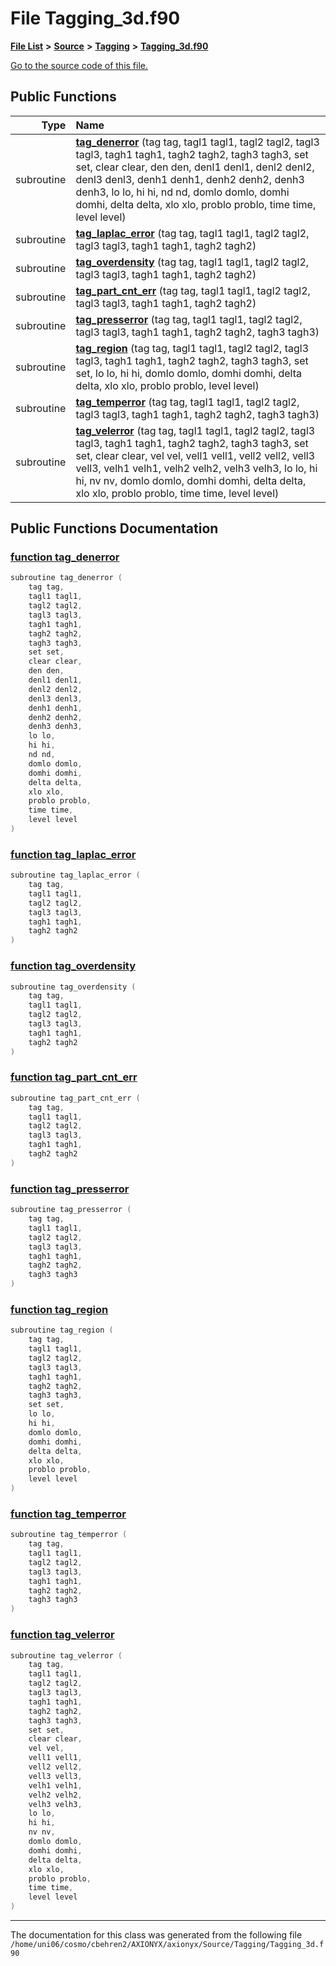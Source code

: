 
# File Tagging\_3d.f90


[**File List**](files.md) **>** [**Source**](dir_74389ed8173ad57b461b9d623a1f3867.md) **>** [**Tagging**](dir_c14a965952b26c2f69053cc66c8fb69f.md) **>** [**Tagging\_3d.f90**](Source_2Tagging_2Tagging__3d_8f90.md)

[Go to the source code of this file.](Source_2Tagging_2Tagging__3d_8f90_source.md)


















## Public Functions

| Type | Name |
| ---: | :--- |
|  subroutine | [**tag\_denerror**](Source_2Tagging_2Tagging__3d_8f90.md#function-tag-denerror) (tag tag, tagl1 tagl1, tagl2 tagl2, tagl3 tagl3, tagh1 tagh1, tagh2 tagh2, tagh3 tagh3, set set, clear clear, den den, denl1 denl1, denl2 denl2, denl3 denl3, denh1 denh1, denh2 denh2, denh3 denh3, lo lo, hi hi, nd nd, domlo domlo, domhi domhi, delta delta, xlo xlo, problo problo, time time, level level) <br> |
|  subroutine | [**tag\_laplac\_error**](Source_2Tagging_2Tagging__3d_8f90.md#function-tag-laplac-error) (tag tag, tagl1 tagl1, tagl2 tagl2, tagl3 tagl3, tagh1 tagh1, tagh2 tagh2) <br> |
|  subroutine | [**tag\_overdensity**](Source_2Tagging_2Tagging__3d_8f90.md#function-tag-overdensity) (tag tag, tagl1 tagl1, tagl2 tagl2, tagl3 tagl3, tagh1 tagh1, tagh2 tagh2) <br> |
|  subroutine | [**tag\_part\_cnt\_err**](Source_2Tagging_2Tagging__3d_8f90.md#function-tag-part-cnt-err) (tag tag, tagl1 tagl1, tagl2 tagl2, tagl3 tagl3, tagh1 tagh1, tagh2 tagh2) <br> |
|  subroutine | [**tag\_presserror**](Source_2Tagging_2Tagging__3d_8f90.md#function-tag-presserror) (tag tag, tagl1 tagl1, tagl2 tagl2, tagl3 tagl3, tagh1 tagh1, tagh2 tagh2, tagh3 tagh3) <br> |
|  subroutine | [**tag\_region**](Source_2Tagging_2Tagging__3d_8f90.md#function-tag-region) (tag tag, tagl1 tagl1, tagl2 tagl2, tagl3 tagl3, tagh1 tagh1, tagh2 tagh2, tagh3 tagh3, set set, lo lo, hi hi, domlo domlo, domhi domhi, delta delta, xlo xlo, problo problo, level level) <br> |
|  subroutine | [**tag\_temperror**](Source_2Tagging_2Tagging__3d_8f90.md#function-tag-temperror) (tag tag, tagl1 tagl1, tagl2 tagl2, tagl3 tagl3, tagh1 tagh1, tagh2 tagh2, tagh3 tagh3) <br> |
|  subroutine | [**tag\_velerror**](Source_2Tagging_2Tagging__3d_8f90.md#function-tag-velerror) (tag tag, tagl1 tagl1, tagl2 tagl2, tagl3 tagl3, tagh1 tagh1, tagh2 tagh2, tagh3 tagh3, set set, clear clear, vel vel, vell1 vell1, vell2 vell2, vell3 vell3, velh1 velh1, velh2 velh2, velh3 velh3, lo lo, hi hi, nv nv, domlo domlo, domhi domhi, delta delta, xlo xlo, problo problo, time time, level level) <br> |








## Public Functions Documentation


### <a href="#function-tag-denerror" id="function-tag-denerror">function tag\_denerror </a>


```cpp
subroutine tag_denerror (
    tag tag,
    tagl1 tagl1,
    tagl2 tagl2,
    tagl3 tagl3,
    tagh1 tagh1,
    tagh2 tagh2,
    tagh3 tagh3,
    set set,
    clear clear,
    den den,
    denl1 denl1,
    denl2 denl2,
    denl3 denl3,
    denh1 denh1,
    denh2 denh2,
    denh3 denh3,
    lo lo,
    hi hi,
    nd nd,
    domlo domlo,
    domhi domhi,
    delta delta,
    xlo xlo,
    problo problo,
    time time,
    level level
) 
```



### <a href="#function-tag-laplac-error" id="function-tag-laplac-error">function tag\_laplac\_error </a>


```cpp
subroutine tag_laplac_error (
    tag tag,
    tagl1 tagl1,
    tagl2 tagl2,
    tagl3 tagl3,
    tagh1 tagh1,
    tagh2 tagh2
) 
```



### <a href="#function-tag-overdensity" id="function-tag-overdensity">function tag\_overdensity </a>


```cpp
subroutine tag_overdensity (
    tag tag,
    tagl1 tagl1,
    tagl2 tagl2,
    tagl3 tagl3,
    tagh1 tagh1,
    tagh2 tagh2
) 
```



### <a href="#function-tag-part-cnt-err" id="function-tag-part-cnt-err">function tag\_part\_cnt\_err </a>


```cpp
subroutine tag_part_cnt_err (
    tag tag,
    tagl1 tagl1,
    tagl2 tagl2,
    tagl3 tagl3,
    tagh1 tagh1,
    tagh2 tagh2
) 
```



### <a href="#function-tag-presserror" id="function-tag-presserror">function tag\_presserror </a>


```cpp
subroutine tag_presserror (
    tag tag,
    tagl1 tagl1,
    tagl2 tagl2,
    tagl3 tagl3,
    tagh1 tagh1,
    tagh2 tagh2,
    tagh3 tagh3
) 
```



### <a href="#function-tag-region" id="function-tag-region">function tag\_region </a>


```cpp
subroutine tag_region (
    tag tag,
    tagl1 tagl1,
    tagl2 tagl2,
    tagl3 tagl3,
    tagh1 tagh1,
    tagh2 tagh2,
    tagh3 tagh3,
    set set,
    lo lo,
    hi hi,
    domlo domlo,
    domhi domhi,
    delta delta,
    xlo xlo,
    problo problo,
    level level
) 
```



### <a href="#function-tag-temperror" id="function-tag-temperror">function tag\_temperror </a>


```cpp
subroutine tag_temperror (
    tag tag,
    tagl1 tagl1,
    tagl2 tagl2,
    tagl3 tagl3,
    tagh1 tagh1,
    tagh2 tagh2,
    tagh3 tagh3
) 
```



### <a href="#function-tag-velerror" id="function-tag-velerror">function tag\_velerror </a>


```cpp
subroutine tag_velerror (
    tag tag,
    tagl1 tagl1,
    tagl2 tagl2,
    tagl3 tagl3,
    tagh1 tagh1,
    tagh2 tagh2,
    tagh3 tagh3,
    set set,
    clear clear,
    vel vel,
    vell1 vell1,
    vell2 vell2,
    vell3 vell3,
    velh1 velh1,
    velh2 velh2,
    velh3 velh3,
    lo lo,
    hi hi,
    nv nv,
    domlo domlo,
    domhi domhi,
    delta delta,
    xlo xlo,
    problo problo,
    time time,
    level level
) 
```



------------------------------
The documentation for this class was generated from the following file `/home/uni06/cosmo/cbehren2/AXIONYX/axionyx/Source/Tagging/Tagging_3d.f90`